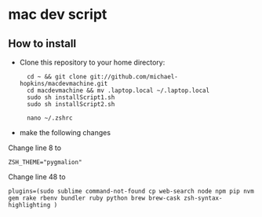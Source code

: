mac dev script
=======================

How to install
--------------

* Clone this repository to your home directory:

        cd ~ && git clone git://github.com/michael-hopkins/macdevmachine.git
        cd macdevmachine && mv .laptop.local ~/.laptop.local
        sudo sh installScript1.sh
        sudo sh installScript2.sh
        
        nano ~/.zshrc
        
* make the following changes

Change line 8 to

    ZSH_THEME="pygmalion"

Change line 48 to

    plugins=(sudo sublime command-not-found cp web-search node npm pip nvm gem rake rbenv bundler ruby python brew brew-cask zsh-syntax-highlighting )
